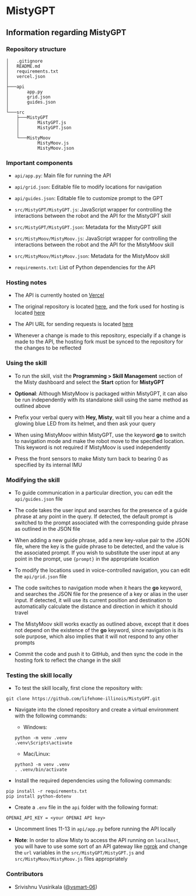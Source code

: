 # MistyGPT

## Information regarding MistyGPT

### Repository structure

```
│   .gitignore
│   README.md
│   requirements.txt
│   vercel.json
│
├───api
│       app.py
│       grid.json
│       guides.json
│
└───src
    ├───MistyGPT
    │       MistyGPT.js
    │       MistyGPT.json
    │
    └───MistyMoov
            MistyMoov.js
            MistyMoov.json
```

### Important components

- `api/app.py`: Main file for running the API

- `api/grid.json`: Editable file to modify locations for navigation

- `api/guides.json`: Editable file to customize prompt to the GPT

- `src/MistyGPT/MistyGPT.js`: JavaScript wrapper for controlling the interactions between the robot and the API for the MistyGPT skill

- `src/MistyGPT/MistyGPT.json`: Metadata for the MistyGPT skill

- `src/MistyMoov/MistyMoov.js`: JavaScript wrapper for controlling the interactions between the robot and the API for the MistyMoov skill

- `src/MistyMoov/MistyMoov.json`: Metadata for the MistyMoov skill

- `requirements.txt`: List of Python dependencies for the API

### Hosting notes

- The API is currently hosted on [Vercel](https://vercel.com/life-homes-projects/misty-gpt)

- The original repository is located [here](https://github.com/lifehome-illinois/MistyGPT), and the fork used for hosting is located [here](https://github.com/LIFE-Home/MistyGPT)

- The API URL for sending requests is located [here](https://misty-gpt-zeta.vercel.app)

- Whenever a change is made to this repository, especially if a change is made to the API, the hosting fork must be synced to the repository for the changes to be reflected

### Using the skill

- To run the skill, visit the **Programming > Skill Management** section of the Misty dashboard and select the **Start** option for **MistyGPT**

- **Optional**: Although MistyMoov is packaged within MistyGPT, it can also be run independently with its standalone skill using the same method as outlined above

- Prefix your verbal query with **Hey, Misty**, wait till you hear a chime and a glowing blue LED from its helmet, and then ask your query

- When using MistyMoov within MistyGPT, use the keyword **go** to switch to navigation mode and make the robot move to the specified location. This keyword is not required if MistyMoov is used independently

- Press the front sensors to make Misty turn back to bearing 0 as specified by its internal IMU

### Modifying the skill

- To guide communication in a particular direction, you can edit the `api/guides.json` file

- The code takes the user input and searches for the presence of a guide phrase at any point in the query. If detected, the default prompt is switched to the prompt associated with the corresponding guide phrase as outlined in the JSON file

- When adding a new guide phrase, add a new key-value pair to the JSON file, where the key is the guide phrase to be detected, and the value is the associated prompt. If you wish to substitute the user input at any point in the prompt, use `{prompt}` in the appropriate location

- To modify the locations used in voice-controlled navigation, you can edit the `api/grid.json` file

- The code switches to navigation mode when it hears the **go** keyword, and searches the JSON file for the presence of a key or alias in the user input. If detected, it will use its current position and destination to automatically calculate the distance and direction in which it should travel

- The MistyMoov skill works exactly as outlined above, except that it does not depend on the existence of the **go** keyword, since navigation is its sole purpose, which also implies that it will not respond to any other prompts

- Commit the code and push it to GitHub, and then sync the code in the hosting fork to reflect the change in the skill

### Testing the skill locally

- To test the skill locally, first clone the repository with:

```console
git clone https://github.com/lifehome-illinois/MistyGPT.git
```

- Navigate into the cloned repository and create a virtual environment with the following commands:

    - Windows:
    ```
    python -m venv .venv
    .venv\Scripts\activate
    ```

    - Mac/Linux:
    ```console
    python3 -m venv .venv
    . .venv/bin/activate
    ```

- Install the required dependencies using the following commands:

```console
pip install -r requirements.txt
pip install python-dotenv
```

- Create a `.env` file in the `api` folder with the following format:

```console
OPENAI_API_KEY = <your OPENAI API key>
```

- Uncomment lines 11-13 in `api/app.py` before running the API locally

- **Note**: In order to allow Misty to access the API running on `localhost`, you will have to use some sort of an API gateway like [ngrok](https://ngrok.com/) and change the `url` variables in the `src/MistyGPT/MistyGPT.js` and `src/MistyMoov/MistyMoov.js` files appropriately

### Contributors

- Srivishnu Vusirikala ([@vsmart-06](https://github.com/vsmart-06))
